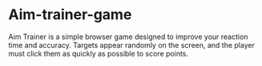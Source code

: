 # Aim-trainer-game
Aim Trainer is a simple browser game designed to improve your reaction time and accuracy. Targets appear randomly on the screen, and the player must click them as quickly as possible to score points.
